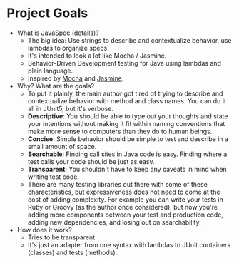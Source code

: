 # Project Goals

* What is JavaSpec (details)?
  * The big idea: Use strings to describe and contextualize behavior, use
    lambdas to organize specs.
  * It's intended to look a lot like Mocha / Jasmine.
  * Behavior-Driven Development testing for Java using lambdas and plain
    language.
  * Inspired by [Mocha](https://mochajs.org) and
    [Jasmine](https://jasmine.github.io).
* Why?  What are the goals?
  * To put it plainly, the main author got tired of trying to describe and
    contextualize behavior with method and class names. You can do it all in
    JUnit5, but it's verbose.
  * **Descriptive**: You should be able to type out your thoughts and state your
    intentions without making it fit within naming conventions that make more
    sense to computers than they do to human beings.
  * **Concise**: Simple behavior should be simple to test and describe in a
    small amount of space.
  * **Searchable**: Finding call sites in Java code is easy.  Finding where a
    test calls your code should be just as easy.
  * **Transparent**: You shouldn't have to keep any caveats in mind when writing
    test code.
  * There are many testing libraries out there with some of these
    characteristics, but expressiveness does not need to come at the cost of
    adding complexity.  For example you can write your tests in Ruby or Groovy
    (as the author once considered), but now you're adding more components
    between your test and production code, adding new dependencies, and losing
    out on searchability.
* How does it work?
  * Tries to be transparent.
  * It's just an adapter from one syntax with lambdas to JUnit containers
    (classes) and tests (methods).
